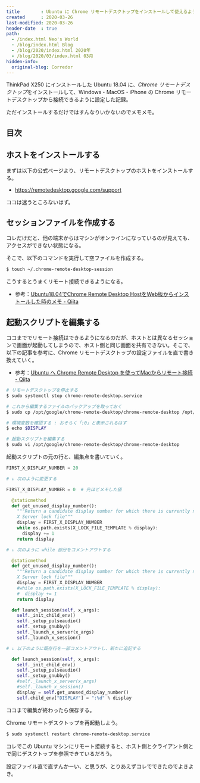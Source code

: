```yaml
---
title        : Ubuntu に Chrome リモートデスクトップをインストールして使えるようにするまで
created      : 2020-03-26
last-modified: 2020-03-26
header-date  : true
path:
  - /index.html Neo's World
  - /blog/index.html Blog
  - /blog/2020/index.html 2020年
  - /blog/2020/03/index.html 03月
hidden-info:
  original-blog: Corredor
---
```


ThinkPad X250 にインストールした Ubuntu 18.04 に、*Chrome リモートデスクトップ*をインストールして、Windows・MacOS・iPhone の Chrome リモートデスクトップから接続できるように設定した記録。

ただインストールするだけではすんなりいかないのでメモメモ。

## 目次

## ホストをインストールする

まずは以下の公式ページより、リモートデスクトップのホストをインストールする。

- <https://remotedesktop.google.com/support>

ココは迷うところないはず。

## セッションファイルを作成する

コレだけだと、他の端末からはマシンがオンラインになっているのが見えても、アクセスができない状態になる。

そこで、以下のコマンドを実行して空ファイルを作成する。

```bash
$ touch ~/.chrome-remote-desktop-session
```

こうするとうまくリモート接続できるようになる。

- 参考：[Ubuntu18.04でChrome Remote Desktop HostをWeb版からインストールした時のメモ - Qiita](https://qiita.com/Boiling_Water/items/75ef825d6c73be6a5370)

## 起動スクリプトを編集する

ココまででリモート接続はできるようになるのだが、ホストとは異なるセッションで画面が起動してしまうので、ホスト側と同じ画面を共有できない。そこで、以下の記事を参考に、Chrome リモートデスクトップの設定ファイルを直で書き換えていく。

- 参考：[Ubuntu へ Chrome Remote Desktop を使ってMacからリモート接続 - Qiita](https://qiita.com/k_ikasumipowder/items/c173fb92cf12c75b2375)

```bash
# リモートデスクトップを停止する
$ sudo systemctl stop chrome-remote-desktop.service

# これから編集するファイルのバックアップを取っておく
$ sudo cp /opt/google/chrome-remote-desktop/chrome-remote-desktop /opt/google/chrome-remote-desktop/chrome-remote-desktop.org

# 環境変数を確認する : おそらく「:0」と表示されるはず
$ echo $DISPLAY

# 起動スクリプトを編集する
$ sudo vi /opt/google/chrome-remote-desktop/chrome-remote-desktop
```

起動スクリプトの元の行と、編集点を書いていく。

```python
FIRST_X_DISPLAY_NUMBER = 20

# ↓ 次のように変更する

FIRST_X_DISPLAY_NUMBER = 0  # 先ほどメモした値
```

```python
  @staticmethod
  def get_unused_display_number():
    """Return a candidate display number for which there is currently no
    X Server lock file"""
    display = FIRST_X_DISPLAY_NUMBER
    while os.path.exists(X_LOCK_FILE_TEMPLATE % display):
      display += 1
    return display

# ↓ 次のように while 部分をコメントアウトする

  @staticmethod
  def get_unused_display_number():
    """Return a candidate display number for which there is currently no
    X Server lock file"""
    display = FIRST_X_DISPLAY_NUMBER
    #while os.path.exists(X_LOCK_FILE_TEMPLATE % display):
    #  display += 1
    return display
```

```python
  def launch_session(self, x_args):
    self._init_child_env()
    self._setup_pulseaudio()
    self._setup_gnubby()
    self._launch_x_server(x_args)
    self._launch_x_session()

# ↓ 以下のように既存行を一部コメントアウトし、新たに追記する

  def launch_session(self, x_args):
    self._init_child_env()
    self._setup_pulseaudio()
    self._setup_gnubby()
    #self._launch_x_server(x_args)
    #self._launch_x_session()
    display = self.get_unused_display_number()
    self.child_env["DISPLAY"] = ":%d" % display
```

ココまで編集が終わったら保存する。

Chrome リモートデスクトップを再起動しよう。

```bash
$ sudo systemctl restart chrome-remote-desktop.service
```

コレでこの Ubuntu マシンにリモート接続すると、ホスト側とクライアント側とで同じデスクトップを参照できているだろう。

設定ファイル直で直すんかーい、と思うが、とりあえずコレでできたのでよきよき。
